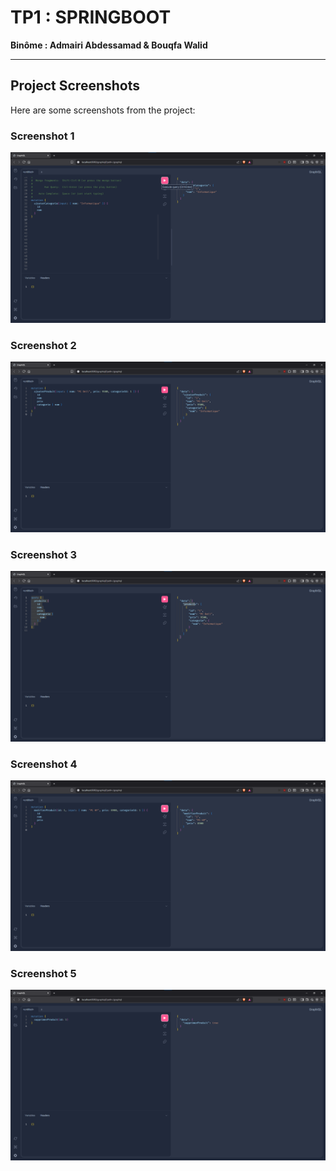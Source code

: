 # TP1 : SPRINGBOOT  
**Binôme : Admairi Abdessamad & Bouqfa Walid**

---

## Project Screenshots

Here are some screenshots from the project:

### Screenshot 1
![Screenshot 1](Screenshots/1.png)

### Screenshot 2
![Screenshot 2](Screenshots/2.png)

### Screenshot 3
![Screenshot 3](Screenshots/3.png)

### Screenshot 4
![Screenshot 4](Screenshots/4.png)

### Screenshot 5
![Screenshot 5](Screenshots/5.png)

